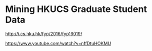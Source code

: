 # Mining HKUCS Graduate Student Data
http://i.cs.hku.hk/fyp/2016/fyp16019/

https://www.youtube.com/watch?v=nffDtuHOKMU
